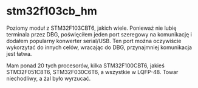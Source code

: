 # stm32f103cb_hm
Poziomy moduł z STM32F103CBT6, jakich wiele. Ponieważ nie lubię terminala przez DBG, poświęciłem jeden port szeregowy na komunikację i dodałem popularny konwerter serial/USB. Ten port można oczywiście wykorzytać do innych celów, wracając do DBG, przynajmniej komunikacja jest łatwa.

Mam ponad 20 tych procesorów, kilka STM32F100CBT6, jakieś STM32F051C8T6, STM32F030C6T6, a wszystkie w LQFP-48. Towar niechodliwy, a żal było wyrzucać. 
